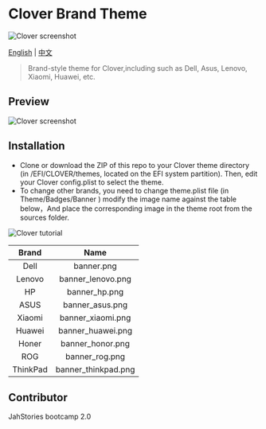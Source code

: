 # Clover Brand Theme
![Clover screenshot](https://github.com/leejiawang/clover-theme-XPS15/blob/master/sources/banner.png)

[English](README_EN.md) | [中文](README.md)

> Brand-style theme for Clover,including such as Dell, Asus, Lenovo, Xiaomi, Huawei, etc.

## Preview
![Clover screenshot](https://github.com/leejiawang/clover-theme-XPS15/blob/master/sources/screenshot.png)

## Installation
- Clone or download the ZIP of this repo to your Clover theme directory (in /EFI/CLOVER/themes, located on the EFI system partition). Then, edit your Clover config.plist to select the theme.
- To change other brands, you need to change theme.plist file (in Theme/Badges/Banner )  modify the image name against the table below，And place the corresponding image in the theme root from the sources folder.

 ![Clover tutorial](https://github.com/leejiawang/clover-theme-XPS15/blob/master/sources/tutorial.png)

 Brand | Name 
 :-: | :-:
 Dell | banner.png 
 Lenovo | banner_lenovo.png
 HP | banner_hp.png
 ASUS | banner_asus.png
 Xiaomi | banner_xiaomi.png
 Huawei | banner_huawei.png
 Honer | banner_honor.png
 ROG | banner_rog.png
 ThinkPad | banner_thinkpad.png

## Contributor
JahStories bootcamp 2.0

